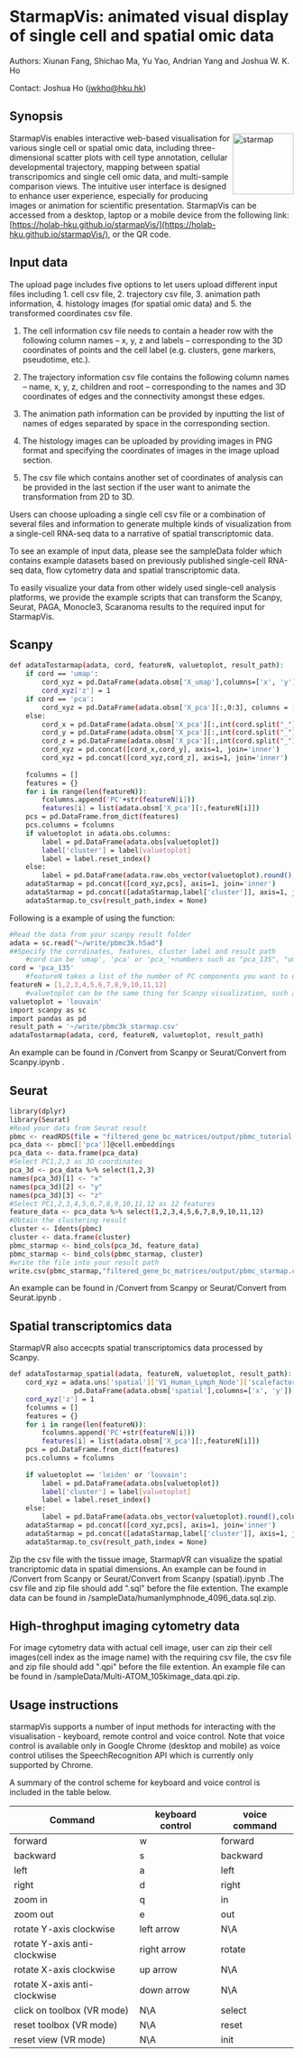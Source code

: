 # StarmapVis: animated visual display of single cell and spatial omic data
Authors: Xiunan Fang, Shichao Ma, Yu Yao, Andrian Yang and Joshua W. K. Ho

Contact: Joshua Ho (jwkho@hku.hk)


## Synopsis

<a href="https://holab-hku.github.io/starmapVR/"><img src="QRcodeAndLogo//StarmapVis.jpg" align="right" height="108" alt="starmap"></a>
StarmapVis enables interactive web-based visualisation for various single cell or spatial omic data, including three-dimensional scatter plots with cell type annotation, cellular developmental trajectory, mapping between spatial transcripomics and single cell omic data, and multi-sample comparison views. The intuitive user interface is designed to enhance user experience, especially for producing images or animation for scientific presentation. StarmapVis can be accessed from a desktop, laptop or a mobile device from the following link: [https://holab-hku.github.io/starmapVis/](https://holab-hku.github.io/starmapVis/), or the QR code. 
## Input data

The upload page includes five options to let users upload different input files including 1. cell csv file, 2. trajectory csv file, 3. animation path information, 4. histology images (for spatial omic data) and 5. the transformed coordinates csv file. 

1. The cell information csv file needs to contain a header row with the following column names – x, y, z and labels – corresponding to the 3D coordinates of points and the cell label (e.g. clusters, gene markers, pseudotime, etc.). 

2. The trajectory information csv file contains the following column names – name, x, y, z, children and root – corresponding to the names and 3D coordinates of edges and the connectivity amongst these edges. 

3. The animation path information can be provided by inputting the list of names of edges separated by space in the corresponding section. 

4. The histology images can be uploaded by providing images in PNG format and specifying the coordinates of images in the image upload section. 

5. The csv file which contains another set of coordinates of analysis can be provided in the last section if the user want to animate the transformation from 2D to 3D. 

Users can choose uploading a single cell csv file or a combination of several files and information to generate multiple kinds of visualization from a single-cell RNA-seq data to a narrative of spatial transcriptomic data.

To see an example of input data, please see the sampleData folder which contains example datasets based on previously published single-cell RNA-seq data, flow cytometry data and spatial transcriptomic data.

To easily visualize your data from other widely used single-cell analysis platforms, we provide the example scripts that can transform the Scanpy, Seurat, PAGA, Monocle3, Scaranoma results to the required input for StarmapVis.

## Scanpy

```sh
def adataTostarmap(adata, cord, featureN, valuetoplot, result_path):
    if cord == 'umap':
        cord_xyz = pd.DataFrame(adata.obsm['X_umap'],columns=['x', 'y'])
        cord_xyz['z'] = 1
    if cord == 'pca':
        cord_xyz = pd.DataFrame(adata.obsm['X_pca'][:,0:3], columns = ['x', 'y', 'z'])
    else:
        cord_x = pd.DataFrame(adata.obsm['X_pca'][:,int(cord.split("_")[1][0])-1], columns = ['x'])
        cord_y = pd.DataFrame(adata.obsm['X_pca'][:,int(cord.split("_")[1][1])-1], columns = ['y'])
        cord_z = pd.DataFrame(adata.obsm['X_pca'][:,int(cord.split("_")[1][2])-1], columns = ['z'])
        cord_xyz = pd.concat([cord_x,cord_y], axis=1, join='inner')
        cord_xyz = pd.concat([cord_xyz,cord_z], axis=1, join='inner')
        
    fcolumns = []
    features = {}
    for i in range(len(featureN)):
        fcolumns.append('PC'+str(featureN[i]))
        features[i] = list(adata.obsm['X_pca'][:,featureN[i]])
    pcs = pd.DataFrame.from_dict(features)
    pcs.columns = fcolumns
    if valuetoplot in adata.obs.columns:
        label = pd.DataFrame(adata.obs[valuetoplot])
        label['cluster'] = label[valuetoplot]
        label = label.reset_index()
    else:
        label = pd.DataFrame(adata.raw.obs_vector(valuetoplot).round(),columns = ['cluster'])
    adataStarmap = pd.concat([cord_xyz,pcs], axis=1, join='inner')
    adataStarmap = pd.concat([adataStarmap,label['cluster']], axis=1, join='inner')
    adataStarmap.to_csv(result_path,index = None)
```
Following is a example of using the function:
```sh
#Read the data from your scanpy result folder
adata = sc.read("~/write/pbmc3k.h5ad")
##Specify the corrdinates, features, cluster label and result path
    #cord can be 'umap', 'pca' or 'pca_'+numbers such as "pca_135", "umap" uses the umap values as 2D corrdinates, 'pca' takes pca_123 as 3D corrdinates, specific PC components are also acceptable.
cord = 'pca_135'
    #featureN takes a list of the number of PC components you want to use as features, max length is 12.
featureN = [1,2,3,4,5,6,7,8,9,10,11,12]
    #valuetoplot can be the same thing for Scanpy visualization, such as 'louvain' or Gene names
valuetoplot = 'louvain'
import scanpy as sc
import pandas as pd
result_path = '~/write/pbmc3k_starmap.csv'
adataTostarmap(adata, cord, featureN, valuetoplot, result_path)
```
An example can be found in /Convert from Scanpy or Seurat/Convert from Scanpy.ipynb .
## Seurat
```sh
library(dplyr)
library(Seurat)
#Read your data from Seurat result
pbmc <- readRDS(file = "filtered_gene_bc_matrices/output/pbmc_tutorial.rds")
pca_data <- pbmc[['pca']]@cell.embeddings
pca_data <- data.frame(pca_data)
#Select PC1,2,3 as 3D coordinates
pca_3d <- pca_data %>% select(1,2,3)
names(pca_3d)[1] <- "x"
names(pca_3d)[2] <- "y"
names(pca_3d)[3] <- "z"
#Select PC1,2,3,4,5,6,7,8,9,10,11,12 as 12 features
feature_data <- pca_data %>% select(1,2,3,4,5,6,7,8,9,10,11,12)
#Obtain the clustering result
cluster <- Idents(pbmc)
cluster <- data.frame(cluster)
pbmc_starmap <- bind_cols(pca_3d, feature_data)
pbmc_starmap <- bind_cols(pbmc_starmap, cluster)
#write the file into your result path
write.csv(pbmc_starmap,"filtered_gene_bc_matrices/output/pbmc_starmap.csv",row.names=F)
```
An example can be found in /Convert from Scanpy or Seurat/Convert from Seurat.ipynb .
## Spatial transcriptomics data
StarmapVR also accecpts spatial transcriptomics data processed by Scanpy.
```sh
def adataTostarmap_spatial(adata, featureN, valuetoplot, result_path):
    cord_xyz = adata.uns['spatial']['V1_Human_Lymph_Node']['scalefactors']['tissue_hires_scalef']*\
                pd.DataFrame(adata.obsm['spatial'],columns=['x', 'y'])
    cord_xyz['z'] = 1
    fcolumns = []
    features = {}
    for i in range(len(featureN)):
        fcolumns.append('PC'+str(featureN[i]))
        features[i] = list(adata.obsm['X_pca'][:,featureN[i]])
    pcs = pd.DataFrame.from_dict(features)
    pcs.columns = fcolumns
    
    if valuetoplot == 'leiden' or 'louvain':
        label = pd.DataFrame(adata.obs[valuetoplot])
        label['cluster'] = label[valuetoplot]
        label = label.reset_index()
    else:
        label = pd.DataFrame(adata.obs_vector(valuetoplot).round(),columns = ['cluster'])
    adataStarmap = pd.concat([cord_xyz,pcs], axis=1, join='inner')
    adataStarmap = pd.concat([adataStarmap,label['cluster']], axis=1, join='inner')
    adataStarmap.to_csv(result_path,index = None)
```
Zip the csv file with the tissue image, StarmapVR can visualize the spatial trancriptomic data in spatial dimensions. An example can be found in /Convert from Scanpy or Seurat/Convert from Scanpy (spatial).ipynb .The csv file and zip file should add ".sql" before the file extention. The example data can be found in /sampleData/humanlymphnode_4096_data.sql.zip.
## High-throghput imaging cytometry data
For image cytometry data with actual cell image, user can zip their cell images(cell index as the image name) with the requiring csv file, the csv file and zip file should add ".qpi" before the file extention. An example file can be found in /sampleData/Multi-ATOM_105kimage_data.qpi.zip.

## Usage instructions

starmapVis supports a number of input methods for interacting with the visualisation - keyboard, remote control and voice control. Note that voice control is available only in Google Chrome (desktop and mobile) as voice control utilises the SpeechRecognition API which is currently only supported by Chrome.

A summary of the control scheme for keyboard and voice control is included in the table below.

| Command | keyboard control | voice command |
| ------- | ---------------- | ------------- |
| forward | w | forward |
| backward | s | backward |
| left | a | left |
| right | d | right |
| zoom in | q | in |
| zoom out | e | out | 
| rotate Y-axis clockwise | left arrow | N\A |
| rotate Y-axis anti-clockwise | right arrow | rotate |
| rotate X-axis clockwise | up arrow | N\A |
| rotate X-axis anti-clockwise | down arrow | N\A |
| click on toolbox (VR mode) | N\A | select |
| reset toolbox (VR mode) | N\A | reset |
| reset view (VR mode) | N\A | init |

